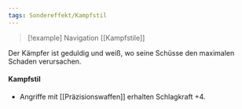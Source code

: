 ```yaml
---
tags: Sondereffekt/Kampfstil
---
```

> [!example] Navigation 
>  [[Kampfstile]]

Der Kämpfer ist geduldig und weiß, wo seine Schüsse den maximalen Schaden verursachen. 

#### Kampfstil
- Angriffe mit [[Präzisionswaffen]] erhalten Schlagkraft +4.
